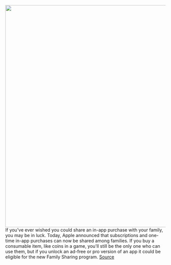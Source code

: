 <img src='https://cdn.vox-cdn.com/thumbor/Dx8VK0Rq6g9s_zebw-y6a-fGKJY=/0x0:2040x1360/1200x800/filters:focal(831x520:1157x846)/cdn.vox-cdn.com/uploads/chorus_image/image/68460227/acastro_20200818_1777_epicApple_0003.0.0.jpg' width='700px' /><br/>
If you've ever wished you could share an in-app purchase with your family, you may be in luck. Today, Apple announced that subscriptions and one-time in-app purchases can now be shared among families. If you buy a consumable item, like coins in a game, you'll still be the only one who can use them, but if you unlock an ad-free or pro version of an app it could be eligible for the new Family Sharing program.
<a href='https://www.theverge.com/2020/12/4/22154178/apple-family-sharing-allows-subscriptions-in-app-purchases'> Source <a/>